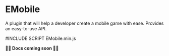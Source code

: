 # EMobile

A plugin that will help a developer create a mobile game with ease. Provides an easy-to-use API.

#INCLUDE SCRIPT EMobile.min.js

**🚧🚧 Docs coming soon 🚧🚧**
